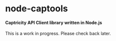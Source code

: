# node-captools
#### Captricity API Client library written in Node.js

This is a work in progress.  Please check back later.
